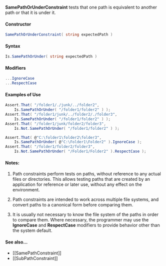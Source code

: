 **SamePathOrUnderConstraint** tests that one path is equivalent to another path or that it is under it.

#### Constructor

```C#
SamePathOrUnderConstraint( string expectedPath )
```

#### Syntax

```C#
Is.SamePathOrUnder( string expectedPath )
```

#### Modifiers

```C#
...IgnoreCase
...RespectCase
```

#### Examples of Use

```C#
Assert.That( "/folder1/./junk/../folder2", 
	Is.SamePathOrUnder( "/folder1/folder2" ) );
Assert.That( "/folder1/junk/../folder2/./folder3",
	Is.SamePathOrUnder( "/folder1/folder2" ) );
Assert.That( "/folder1/junk/folder2/folder3",
	Is.Not.SamePathOrUnder( "/folder1/folder2" ) );

Assert.That( @"C:\folder1\folder2\folder3",
	Is.SamePathOrUnder( @"C:\Folder1\Folder2" ).IgnoreCase );
Assert.That( "/folder1/folder2/folder3",
	Is.Not.SamePathOrUnder( "/Folder1/Folder2" ).RespectCase );
```

#### Notes:

1. Path constraints perform tests on paths, without reference to any
actual files or directories. This allows testing paths that are
created by an application for reference or later use, without 
any effect on the environment.
   
2. Path constraints are intended to work across multiple file systems,
and convert paths to a canonical form before comparing them. 

3. It is usually not necessary to know the file system of the paths
in order to compare them. Where necessary, the programmer may
use the <b>IgnoreCase</b> and <b>RespectCase</b> modifiers to provide 
behavior other than the system default.
      
#### See also...
 * [[SamePathConstraint]]
 * [[SubPathConstraint]]
